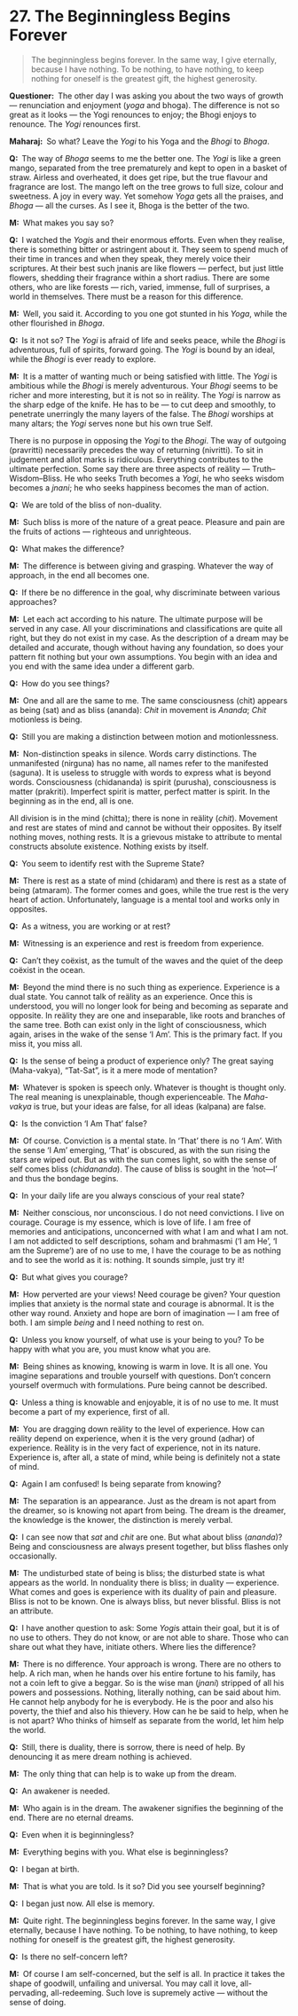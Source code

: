 # 27. The Beginningless Begins Forever

>The beginningless begins forever. In the same way, I give eternally, because I have nothing. To be nothing, to have nothing, to keep nothing for oneself is the greatest gift, the highest generosity.

**Questioner:**&ensp;The other day I was asking you about the two ways of growth — renunciation and enjoyment (*yoga* and <span data-tippy-content="Sense enjoyment, experience of worldly joys and sorrows.">bhoga</span>). The difference is not so great as it looks — the <span data-tippy-content="One who practices <em>yoga</em>.">Yogi</span> renounces to enjoy; the <span data-tippy-content="A <em>bhogi</em> is one involved in worldly joys and sorrows. <em>Bhoga marga</em>, is the path of worldly pursuits — joys and sorrows.">Bhogi</span> enjoys to renounce. The *Yogi* renounces first.

**Maharaj:**&ensp;So what? Leave the *Yogi* to his <span data-tippy-content="One of the six systems of the Hindu philosophy (from <em>yoj</em>, to yoke or join). <em>Yoga</em> teaches the means by which the individual spirit (<em>jivatma</em>) can be joined or united with the universal spirit (<em>Paramatma</em>).">Yoga</span> and the *Bhogi* to *Bhoga*.

**Q:**&ensp;The way of *Bhoga* seems to me the better one. The *Yogi* is like a green mango, separated from the tree prematurely and kept to open in a basket of straw. Airless and overheated, it does get ripe, but the true flavour and fragrance are lost. The mango left on the tree grows to full size, colour and sweetness. A joy in every way. Yet somehow *Yoga* gets all the praises, and *Bhoga* — all the curses. As I see it, Bhoga is the better of the two.

**M:**&ensp;What makes you say so?

**Q:**&ensp;I watched the *Yogi*s and their enormous efforts. Even when they realise, there is something bitter or astringent about it. They seem to spend much of their time in trances and when they speak, they merely voice their scriptures. At their best such <span data-tippy-content="The knower, especially of the higher knowledge derived from meditation; “closely related to the knowledge of Brahman”.">jnani</span>s are like flowers — perfect, but just little flowers, shedding their fragrance within a short radius. There are some others, who are like forests — rich, varied, immense, full of surprises, a world in themselves. There must be a reason for this difference.

**M:**&ensp;Well, you said it. According to you one got stunted in his *Yoga*, while the other flourished in *Bhoga*. 

**Q:**&ensp;Is it not so? The *Yogi* is afraid of life and seeks peace, while the *Bhogi* is adventurous, full of spirits, forward going. The *Yogi* is bound by an ideal, while the *Bhogi* is ever ready to explore.

**M:**&ensp;It is a matter of wanting much or being satisfied with little. The *Yogi* is ambitious while the *Bhogi* is merely adventurous. Your *Bhogi* seems to be richer and more interesting, but it is not so in reälity. The *Yogi* is narrow as the sharp edge of the knife. He has to be — to cut deep and smoothly, to penetrate unerringly the many layers of the false. The *Bhogi* worships at many altars; the *Yogi* serves none but his own true Self. 

There is no purpose in opposing the *Yogi* to the *Bhogi*. The way of outgoing (<span data-tippy-content="Penchant, predilection towards worldly life.">pravritti</span>) necessarily precedes the way of returning (<span data-tippy-content="Liberation from worldly existence, renunciation.">nivritti</span>). To sit in judgement and allot marks is ridiculous. Everything contributes to the ultimate perfection. Some say there are three aspects of reälity — Truth–Wisdom–Bliss. He who seeks Truth becomes a *Yogi*, he who seeks wisdom becomes a *jnani*; he who seeks happiness becomes the man of action.

**Q:**&ensp;We are told of the bliss of non-duality.

**M:**&ensp;Such bliss is more of the nature of a great peace. Pleasure and pain are the fruits of actions — righteous and unrighteous.

**Q:**&ensp;What makes the difference?

**M:**&ensp;The difference is between giving and grasping. Whatever the way of approach, in the end all becomes one.

**Q:**&ensp;If there be no difference in the goal, why discriminate between various approaches?

**M:**&ensp;Let each act according to his nature. The ultimate purpose will be served in any case. All your discriminations and classifications are quite all right, but they do not exist in my case. As the description of a dream may be detailed and accurate, though without having any foundation, so does your pattern fit nothing but your own assumptions. You begin with an idea and you end with the same idea under a different garb.

**Q:**&ensp;How do you see things?

**M:**&ensp;One and all are the same to me. The same consciousness (<span data-tippy-content="Universal consciousness.">chit</span>) appears as being (<span data-tippy-content="“The ideal; pure and true essence (nature)” of an entity or existence. It can thus be concluded as “the self-existent or universal spirit, Brahman”. Opposite is ‘<em>asat</em>’.">sat</span>) and as bliss (<span data-tippy-content="Bliss, happiness.">ananda</span>): *Chit* in movement is *Ananda*; *Chit* motionless is being.

**Q:**&ensp;Still you are making a distinction between motion and motionlessness.

**M:**&ensp;Non-distinction speaks in silence. Words carry distinctions. The unmanifested (<span data-tippy-content="The unconditioned, without form, qualities and attributes.">nirguna</span>) has no name, all names refer to the manifested (<span data-tippy-content="Manifested condition with the three <em>guna</em>s, qualities — <em>sattva</em>, <em>rajas</em> and <em>tamas</em>. The Supreme Absolute conceived of as possessing qualities like love, mercy etc., as distinguished from the undifferentiated Absolute of the <em>Advaita Vedanta</em>.">saguna</span>). It is useless to struggle with words to express what is beyond words. Consciousness (<span data-tippy-content="Consciousness–bliss, the joy of spirit.">chidananda</span>) is spirit (<span data-tippy-content="The cosmic spirit, the eternal and efficient cause of the universe that gives appearance of consciousness to all manifestations of matter (<em>prakriti</em>). The bondage of <em>purusha</em> in matter is due to ‘I’-consciousness born of <em>chitta–vrittis</em>, which gives rise to innuumerable desires.">purusha</span>), consciousness is matter (<span data-tippy-content="The cosmic substance, the original uncaused cause of phenomenal existence, which is formless, limitless, immobile, eternal and all-pervasive, also called <em>avyakta</em>.">prakriti</span>). Imperfect spirit is matter, perfect matter is spirit. In the beginning as in the end, all is one. 

All division is in the mind (<span data-tippy-content="Individual consciousness. It may be described as a product of both consciousness and matter or <em>purusha</em> and <em>prakriti</em>. <em>Chitta</em> comprises all the levels of mind, the lowest of which is <em>manas</em>.">chitta</span>); there is none in reälity (*chit*). Movement and rest are states of mind and cannot be without their opposites. By itself nothing moves, nothing rests. It is a grievous mistake to attribute to mental constructs absolute existence. Nothing exists by itself.

**Q:**&ensp;You seem to identify rest with the Supreme State?

**M:**&ensp;There is rest as a state of mind (<span data-tippy-content="Joy of consciousness.">chidaram</span>) and there is rest as a state of being (<span data-tippy-content="Rejoicing in the Self.">atmaram</span>). The former comes and goes, while the true rest is the very heart of action. Unfortunately, language is a mental tool and works only in opposites.

**Q:**&ensp;As a witness, you are working or at rest?

**M:**&ensp;Witnessing is an experience and rest is freedom from experience.

**Q:**&ensp;Can’t they coëxist, as the tumult of the waves and the quiet of the deep coëxist in the ocean.

**M:**&ensp;Beyond the mind there is no such thing as experience. Experience is a dual state. You cannot talk of reälity as an experience. Once this is understood, you will no longer look for being and becoming as separate and opposite. In reälity they are one and inseparable, like roots and branches of the same tree. Both can exist only in the light of consciousness, which again, arises in the wake of the sense ‘I Am’. This is the primary fact. If you miss it, you miss all.

**Q:**&ensp;Is the sense of being a product of experience only? The great saying (<span data-tippy-content="The sublime pronouncement. Four <em>Upanishad</em>ic declarations, expressing the highest <em>Vedant</em>ic truths, are known as <em>Maha-vakya</em>s. They are: <em>Prajnanam Brahman</em> (consciousness is Brahman), <em>aham Brahmasmi</em> (I am Brahman), <em>tat tvam asi</em> (That Thou Art) and <em>ayam atma Brahma</em> (the self is Brahman).">Maha-vakya</span>), <span data-tippy-content="[<em>tat</em>, that + <em>sat</em>, truth, being, reälity] That is the truth. The sacred text is “<em>Om Tat Sat</em>” in which <em>Brahman</em> is identified by each of the three words.">“Tat-Sat”</span>, is it a mere mode of mentation?

**M:**&ensp;Whatever is spoken is speech only. Whatever is thought is thought only. The real meaning is unexplainable, though experienceable. The *Maha-vakya* is true, but your ideas are false, for all ideas (<span data-tippy-content="Imagination, fancy.">kalpana</span>) are false.

**Q:**&ensp;Is the conviction ‘I Am That’ false?

**M:**&ensp;Of course. Conviction is a mental state. In ‘That’ there is no ‘I Am’. With the sense ‘I Am’ emerging, ‘That’ is obscured, as with the sun rising the stars are wiped out. But as with the sun comes light, so with the sense of self comes bliss (*chidananda*). The cause of bliss is sought in the ‘not—I’ and thus the bondage begins.

**Q:**&ensp;In your daily life are you always conscious of your real state?

**M:**&ensp;Neither conscious, nor unconscious. I do not need convictions. I live on courage. Courage is my essence, which is love of life. I am free of memories and anticipations, unconcerned with what I am and what I am not. I am not addicted to self descriptions, <span data-tippy-content="‘I Am He’.">soham</span> and <span data-tippy-content="[<em>Brahman</em>, the Supreme + <em>asmi</em>, I am, as, to be] I am the Supreme. ‘I am’ (<em>asmi</em>) represents the pure awareness of self-existence and is therefore the expression of pure consciousness or the <em>Purusha</em>. When this pure consciousness gets involved in matter, the pure ‘I am’ changes into ‘I am that’, ‘I am so-and-so’.">brahmasmi</span> (‘I am He’, ‘I am the Supreme’) are of no use to me, I have the courage to be as nothing and to see the world as it is: nothing. It sounds simple, just try it!

**Q:**&ensp;But what gives you courage?

**M:**&ensp;How perverted are your views! Need courage be given? Your question implies that anxiety is the normal state and courage is abnormal. It is the other way round. Anxiety and hope are born of imagination — I am free of both. I am simple *being* and I need nothing to rest on.

**Q:**&ensp;Unless you know yourself, of what use is your being to you? To be happy with what you are, you must know what you are.

**M:**&ensp;Being shines as knowing, knowing is warm in love. It is all one. You imagine separations and trouble yourself with questions. Don’t concern yourself overmuch with formulations. Pure being cannot be described.

**Q:**&ensp;Unless a thing is knowable and enjoyable, it is of no use to me. It must become a part of my experience, first of all.

**M:**&ensp;You are dragging down reälity to the level of experience. How can reälity depend on experience, when it is the very ground (<span data-tippy-content="Support.">adhar</span>) of experience. Reälity is in the very fact of experience, not in its nature. Experience is, after all, a state of mind, while being is definitely not a state of mind.

**Q:**&ensp;Again I am confused! Is being separate from knowing?

**M:**&ensp;The separation is an appearance. Just as the dream is not apart from the dreamer, so is knowing not apart from being. The dream is the dreamer, the knowledge is the knower, the distinction is merely verbal.

**Q:**&ensp;I can see now that *sat* and *chit* are one. But what about bliss (*ananda*)? Being and consciousness are always present together, but bliss flashes only occasionally.

**M:**&ensp;The undisturbed state of being is bliss; the disturbed state is what appears as the world. In nonduality there is bliss; in duality — experience. What comes and goes is experience with its duality of pain and pleasure. Bliss is not to be known. One is always bliss, but never blissful. Bliss is not an attribute.

**Q:**&ensp;I have another question to ask: Some *Yogi*s attain their goal, but it is of no use to others. They do not know, or are not able to share. Those who can share out what they have, initiate others. Where lies the difference?

**M:**&ensp;There is no difference. Your approach is wrong. There are no others to help. A rich man, when he hands over his entire fortune to his family, has not a coin left to give a beggar. So is the wise man (*jnani*) stripped of all his powers and possessions. Nothing, literally nothing, can be said about him. He cannot help anybody for he is everybody. He is the poor and also his poverty, the thief and also his thievery. How can he be said to help, when he is not apart? Who thinks of himself as separate from the world, let him help the world.

**Q:**&ensp;Still, there is duality, there is sorrow, there is need of help. By denouncing it as mere dream nothing is achieved.

**M:**&ensp;The only thing that can help is to wake up from the dream.

**Q:**&ensp;An awakener is needed.

**M:**&ensp;Who again is in the dream. The awakener signifies the beginning of the end. There are no eternal dreams.

**Q:**&ensp;Even when it is beginningless?

**M:**&ensp;Everything begins with you. What else is beginningless?

**Q:**&ensp;I began at birth.

**M:**&ensp;That is what you are told. Is it so? Did you see yourself beginning?

**Q:**&ensp;I began just now. All else is memory.

**M:**&ensp;Quite right. The beginningless begins forever. In the same way, I give eternally, because I have nothing. To be nothing, to have nothing, to keep nothing for oneself is the greatest gift, the highest generosity.

**Q:**&ensp;Is there no self-concern left?

**M:**&ensp;Of course I am self-concerned, but the self is all. In practice it takes the shape of goodwill, unfailing and universal. You may call it love, all-pervading, all-redeeming. Such love is supremely active — without the sense of doing.

<script>
export default {
  props: ["slot-key"],
  mounted () {
    tippy("[data-tippy-content]", {allowHTML: true});
  }
}
</script>